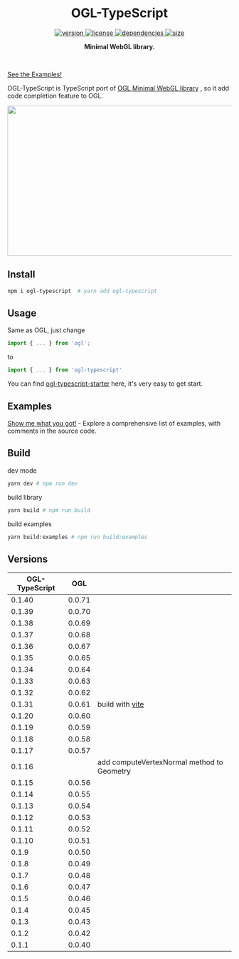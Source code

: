 <h1 align="center">OGL-TypeScript</h1>

<p align="center">
    <a href="https://npmjs.org/package/ogl-typescript">
        <img src="https://img.shields.io/npm/v/ogl-typescript.svg" alt="version" />
    </a>
    <a href="https://github.com/nshen/ogl-typescript/blob/master/LICENSE">
        <img src="https://img.shields.io/npm/l/ogl-typescript.svg" alt="license" />
    </a>
    <a href="https://david-dm.org/nshen/ogl-typescript">
        <img src="https://img.shields.io/david/nshen/ogl-typescript.svg" alt="dependencies" />
    </a>
    <a href="https://bundlephobia.com/result?p=ogl-typescript">
        <img src="https://badgen.net/bundlephobia/minzip/ogl-typescript" alt="size" />
    </a>
</p>

<p align="center"><b>Minimal WebGL library.</b></p>

<br />

[See the Examples!](https://nshen.github.io/ogl-typescript/examples)

OGL-TypeScript is TypeScript port of [OGL Minimal WebGL library](https://github.com/oframe/ogl) , so it add code completion feature to OGL.

<img src="./code-complete.gif"  width="577px" height="337px" />

## Install

```bash
npm i ogl-typescript  # yarn add ogl-typescript
```

## Usage

Same as OGL, just change

```typescript
import { ... } from 'ogl';
```

to

```typescript
import { ... } from 'ogl-typescript'
```

You can find [ogl-typescript-starter](https://github.com/nshen/ogl-typescript-starter) here, it's very easy to get start.

## Examples

[Show me what you got!](https://nshen.github.io/ogl-typescript/examples) - Explore a comprehensive list of examples, with comments in the source code.

## Build

dev mode

```bash
yarn dev # npm run dev
```

build library

```bash
yarn build # npm run build
```

build examples

```bash
yarn build:examples # npm run build:examples
```

## Versions

| OGL-TypeScript | OGL    |                                               |
| -------------- | ------ | --------------------------------------------- |
| 0.1.40         | 0.0.71 |                                               |
| 0.1.39         | 0.0.70 |                                               |
| 0.1.38         | 0.0.69 |                                               |
| 0.1.37         | 0.0.68 |                                               |
| 0.1.36         | 0.0.67 |                                               |
| 0.1.35         | 0.0.65 |                                               |
| 0.1.34         | 0.0.64 |                                               |
| 0.1.33         | 0.0.63 |                                               |
| 0.1.32         | 0.0.62 |                                               |
| 0.1.31         | 0.0.61 | build with [vite](https://vitejs.dev/) |
| 0.1.20         | 0.0.60 |                                               |
| 0.1.19         | 0.0.59 |                                               |
| 0.1.18         | 0.0.58 |                                               |
| 0.1.17         | 0.0.57 |                                               |
| 0.1.16         |        | add computeVertexNormal method to Geometry    |
| 0.1.15         | 0.0.56 |                                               |
| 0.1.14         | 0.0.55 |                                               |
| 0.1.13         | 0.0.54 |                                               |
| 0.1.12         | 0.0.53 |                                               |
| 0.1.11         | 0.0.52 |                                               |
| 0.1.10         | 0.0.51 |                                               |
| 0.1.9          | 0.0.50 |                                               |
| 0.1.8          | 0.0.49 |                                               |
| 0.1.7          | 0.0.48 |                                               |
| 0.1.6          | 0.0.47 |                                               |
| 0.1.5          | 0.0.46 |                                               |
| 0.1.4          | 0.0.45 |                                               |
| 0.1.3          | 0.0.43 |                                               |
| 0.1.2          | 0.0.42 |                                               |
| 0.1.1          | 0.0.40 |                                               |
